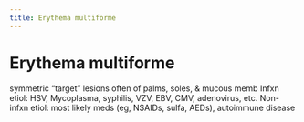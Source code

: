 ```yaml
---
title: Erythema multiforme
---
```

# Erythema multiforme

symmetric “target” lesions often of palms, soles, & mucous memb
Infxn etiol: HSV, Mycoplasma, syphilis, VZV, EBV, CMV, adenovirus, etc.
Non-infxn etiol: most likely meds (eg, NSAIDs, sulfa, AEDs), autoimmune disease
